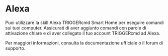 # Alexa

Puoi utilizzare la skill Alexa TRIGGERcmd Smart Home per eseguire comandi sui tuoi computer. Assicurati di aver aggiunto comandi con parole di attivazione chiare e di aver collegato il tuo account TRIGGERcmd ad Alexa.

Per maggiori informazioni, consulta la documentazione ufficiale o il forum di supporto.
